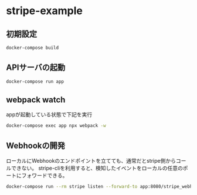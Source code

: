 # stripe-example

## 初期設定

```bash
docker-compose build
```

## APIサーバの起動

```bash
docker-compose run app
```

## webpack watch

appが起動している状態で下記を実行

```bash
docker-compose exec app npx webpack -w
```

## Webhookの開発

ローカルにWebhookのエンドポイントを立てても、通常だとstripe側からコールできない。
stripe-cliを利用すると、検知したイベントをローカルの任意のポートにフォワードできる。

```bash
docker-compose run --rm stripe listen --forward-to app:8080/stripe_webhook
```
